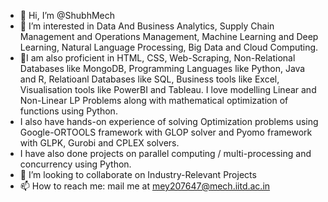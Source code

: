 - 👋 Hi, I’m @ShubhMech
- 👀 I’m interested in Data And Business Analytics, Supply Chain Management and Operations Management, Machine Learning and Deep Learning, Natural Language Processing, Big Data and Cloud Computing. 
- 🌱I am also proficient in HTML, CSS, Web-Scraping, Non-Relational Databases like MongoDB, Programming Languages like Python, Java and R, Relatioanl Databases like SQL, Business tools like Excel, Visualisation tools like PowerBI and Tableau. I love modelling Linear and Non-Linear LP Problems along with mathematical optimization of functions using Python.
- I also have hands-on experience of solving Optimization problems using Google-ORTOOLS framework with GLOP solver and Pyomo framework with GLPK, Gurobi and CPLEX solvers.
- I have also done projects on parallel computing / multi-processing and concurrency using Python.
- 💞️ I’m looking to collaborate on Industry-Relevant Projects
- 📫 How to reach me: mail me at mey207647@mech.iitd.ac.in

<!---
ShubhMech/ShubhMech is a ✨ special ✨ repository because its `README.md` (this file) appears on your GitHub profile.
You can click the Preview link to take a look at your changes.
--->
